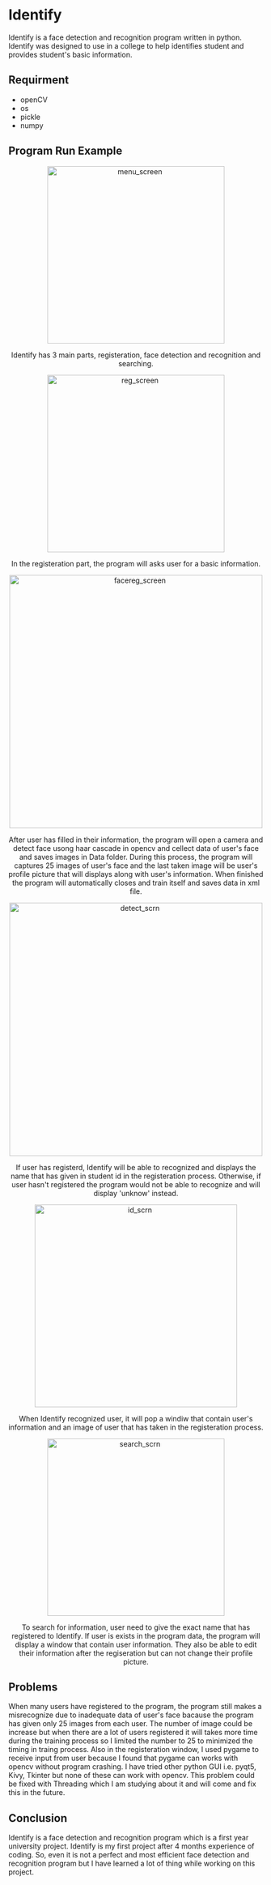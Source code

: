 # Identify
Identify is a face detection and recognition program written in python. Identify was designed to use in a college to help identifies student and provides student's basic information.

## Requirment
- openCV
- os
- pickle
- numpy

## Program Run Example
<p align="center">
  <img width="350" alt="menu_screen" src="https://user-images.githubusercontent.com/47117776/51985576-c5b0b300-24d0-11e9-8af2-afc5f42e7830.png">
 </p>
<p align="center">Identify has 3 main parts, registeration, face detection and recognition and searching.</p>

<p align="center">
  <img width="350" alt="reg_screen" src="https://user-images.githubusercontent.com/47117776/51986242-6489df00-24d2-11e9-8ea3-2ae7c37b578a.png">
 </p>
<p align="center">In the registeration part, the program will asks user for a basic information.</p>

<p align="center">
  <img width="500" alt="facereg_screen" src="https://user-images.githubusercontent.com/47117776/51986512-f85bab00-24d2-11e9-975f-b658bac01be0.png">
 </p>
<p align="center">After user has filled in their information, the program will open a camera and detect face usong haar cascade in opencv and cellect data of user's face and saves images in Data folder. During this process, the program will captures 25 images of user's face and the last taken image will be user's profile picture that will displays along with user's information. When finished the program will automatically closes and train itself and saves data in xml file.</p>

<p align="center">
  <img width="500" alt="detect_scrn" src="https://user-images.githubusercontent.com/47117776/51987058-31e0e600-24d4-11e9-9393-c9cacfaf234f.png">
 </p>
<p align="center">If user has registerd, Identify will be able to recognized and displays the name that has given in student id in the registeration process. Otherwise, if user hasn't registered the program would not be able to recognize and will display 'unknow' instead.</p>

<p align="center">
  <img width="400" alt="id_scrn" src="https://user-images.githubusercontent.com/47117776/51987421-0ca0a780-24d5-11e9-9cf7-d374f3fc1373.png">
 </p>
<p align="center">When Identify recognized user, it will pop a windiw that contain user's information and an image of user that has taken in the registeration process.</p>

<p align="center">
  <img width="350" alt="search_scrn" src="https://user-images.githubusercontent.com/47117776/51987986-30b0b880-24d6-11e9-9194-09794bec8480.png">
 </p>
<p align="center">To search for information, user need to give the exact name that has registered to Identify. If user is exists in the program data, the program will display a window that contain user information. They also be able to edit their information after the regiseration but can not change their profile picture.</p>

## Problems
When many users have registered to the program, the program still makes a misrecognize due to inadequate data of user's face bacause the program has given only 25 images from each user. The number of image could be increase but when there are a lot of users registered it will takes more time during the training process so I limited the number to 25 to minimized the timing in traing process. Also in the registeration window, I used pygame to receive input from user because I found that pygame can works with opencv without program crashing. I have tried other python GUI i.e. pyqt5, Kivy, Tkinter but none of these can work with opencv. This problem could be fixed with Threading which I am studying about it and will come and fix this in the future.

## Conclusion
Identify is a face detection and recognition program which is a first year university project. Identify is my first project after 4 months experience of coding. So, even it is not a perfect and most efficient face detection and recognition program but I have learned a lot of thing while working on this project.
